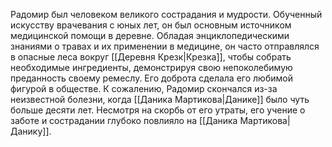 Радомир был человеком великого сострадания и мудрости. Обученный искусству врачевания с юных лет, он был основным источником медицинской помощи в деревне. Обладая энциклопедическими знаниями о травах и их применении в медицине, он часто отправлялся в опасные леса вокруг [[Деревня Крезк|Крезка]], чтобы собрать необходимые ингредиенты, демонстрируя свою непоколебимую преданность своему ремеслу. Его доброта сделала его любимой фигурой в обществе. К сожалению, Радомир скончался из-за неизвестной болезни, когда [[Даника Мартикова|Данике]] было чуть больше десяти лет. Несмотря на скорбь от его утраты, его учение о заботе и сострадании глубоко повлияло на [[Даника Мартикова|Данику]].